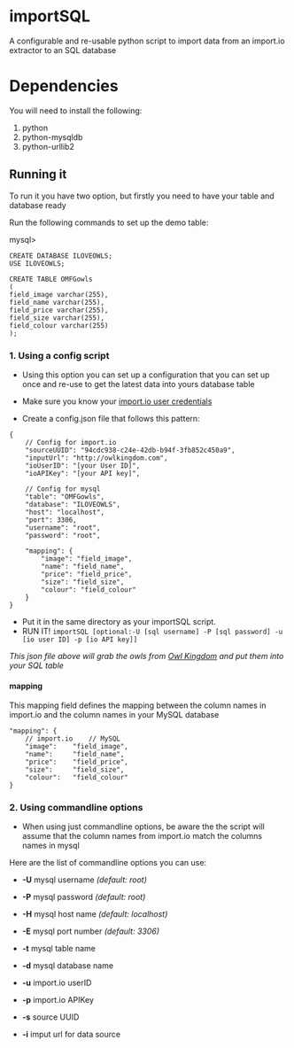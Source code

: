 # importSQL
A configurable and re-usable python script to import data from an import.io extractor to an SQL database

# Dependencies
You will need to install the following:

1. python
1. python-mysqldb
1. python-urllib2

## Running it

To run it you have two option, but firstly you need to have your table and database ready

Run the following commands to set up the demo table:

mysql>

```
CREATE DATABASE ILOVEOWLS;
USE ILOVEOWLS;

CREATE TABLE OMFGowls
(
field_image varchar(255),
field_name varchar(255),
field_price varchar(255),
field_size varchar(255),
field_colour varchar(255)
);

```

### 1. Using a config script 

* Using this option you can set up a configuration that you can set up once and re-use to get the latest data into yours database table

* Make sure you know your [import.io user credentials](https://import.io/data/account/)

* Create a config.json file that follows this pattern:

```
{
	// Config for import.io
	"sourceUUID": "94cdc938-c24e-42db-b94f-3fb852c450a9",
	"inputUrl": "http://owlkingdom.com",
	"ioUserID": "[your User ID]",
	"ioAPIKey": "[your API key]",

	// Config for mysql
	"table": "OMFGowls",
	"database": "ILOVEOWLS",
	"host": "localhost",
	"port": 3306,
	"username": "root",
	"password": "root",
 
	"mapping": {
		"image": "field_image",
		"name": "field_name",
		"price": "field_price",
		"size": "field_size",
		"colour": "field_colour"
	}
}
```

* Put it in the same directory as your importSQL script.
* RUN IT! `importSQL [optional:-U [sql username] -P [sql password] -u [io user ID] -p [io API key]]`

*This json file above will grab the owls from [Owl Kingdom](http://owlkingdom.com) and put them into your SQL table*

#### mapping

This mapping field defines the mapping between the column names in import.io and the column names in your MySQL database

```
"mapping": {
   	// import.io	// MySQL
	"image": 	"field_image",
	"name": 	"field_name",
	"price": 	"field_price",
	"size": 	"field_size",
	"colour": 	"field_colour"
}
```


### 2. Using commandline options

* When using just commandline options, be aware the the script will assume that the column names from import.io match the columns names in mysql

Here are the list of commandline options you can use:

* **-U** mysql username _(default: root)_
* **-P** mysql password _(default: root)_
* **-H** mysql host name _(default: localhost)_
* **-E** mysql port number _(default: 3306)_
* **-t** mysql table name
* **-d** mysql database name

* **-u** import.io userID
* **-p** import.io APIKey
* **-s** source UUID
* **-i** imput url for data source
